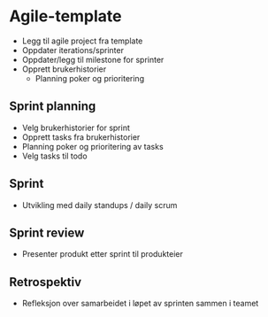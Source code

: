 # Agile-template
- Legg til agile project fra template
- Oppdater iterations/sprinter
- Oppdater/legg til milestone for sprinter
- Opprett brukerhistorier
  -  Planning poker og prioritering
## Sprint planning
-  Velg brukerhistorier for sprint
-  Opprett tasks fra brukerhistorier
  - Planning poker og prioritering av tasks
- Velg tasks til todo
## Sprint
- Utvikling med daily standups / daily scrum
## Sprint review
- Presenter produkt etter sprint til produkteier
## Retrospektiv
- Refleksjon over samarbeidet i løpet av sprinten sammen i teamet

